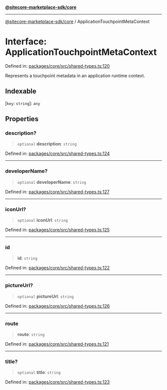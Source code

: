 [**@sitecore-marketplace-sdk/core**](../README.md)

***

[@sitecore-marketplace-sdk/core](../README.md) / ApplicationTouchpointMetaContext

# Interface: ApplicationTouchpointMetaContext

Defined in: [packages/core/src/shared-types.ts:120](https://github.com/Sitecore/marketplace-sdk/blob/893df143248e67d8c66e942a96045542130259a0/packages/core/src/shared-types.ts#L120)

Represents a touchpoint metadata in an application runtime context.

## Indexable

\[`key`: `string`\]: `any`

## Properties

### description?

> `optional` **description**: `string`

Defined in: [packages/core/src/shared-types.ts:124](https://github.com/Sitecore/marketplace-sdk/blob/893df143248e67d8c66e942a96045542130259a0/packages/core/src/shared-types.ts#L124)

***

### developerName?

> `optional` **developerName**: `string`

Defined in: [packages/core/src/shared-types.ts:127](https://github.com/Sitecore/marketplace-sdk/blob/893df143248e67d8c66e942a96045542130259a0/packages/core/src/shared-types.ts#L127)

***

### iconUrl?

> `optional` **iconUrl**: `string`

Defined in: [packages/core/src/shared-types.ts:125](https://github.com/Sitecore/marketplace-sdk/blob/893df143248e67d8c66e942a96045542130259a0/packages/core/src/shared-types.ts#L125)

***

### id

> **id**: `string`

Defined in: [packages/core/src/shared-types.ts:122](https://github.com/Sitecore/marketplace-sdk/blob/893df143248e67d8c66e942a96045542130259a0/packages/core/src/shared-types.ts#L122)

***

### pictureUrl?

> `optional` **pictureUrl**: `string`

Defined in: [packages/core/src/shared-types.ts:126](https://github.com/Sitecore/marketplace-sdk/blob/893df143248e67d8c66e942a96045542130259a0/packages/core/src/shared-types.ts#L126)

***

### route

> **route**: `string`

Defined in: [packages/core/src/shared-types.ts:121](https://github.com/Sitecore/marketplace-sdk/blob/893df143248e67d8c66e942a96045542130259a0/packages/core/src/shared-types.ts#L121)

***

### title?

> `optional` **title**: `string`

Defined in: [packages/core/src/shared-types.ts:123](https://github.com/Sitecore/marketplace-sdk/blob/893df143248e67d8c66e942a96045542130259a0/packages/core/src/shared-types.ts#L123)
